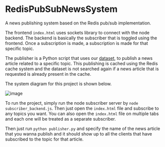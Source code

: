 # RedisPubSubNewsSystem

A news publishing system based on the Redis pub/sub implementation.

The frontend `index.html` uses sockets library to connect with the node backend. The backend is basically the subscriber that is toggled using the frontend. Once a subscription is made, a subscription is made for that specific topic. 

The publisher is a Python script that uses our [dataset](https://www.kaggle.com/datasets/amananandrai/ag-news-classification-dataset), to publish a news article related to a specific topic. This publishing is cached using the Redis cache system and the dataset is not searched again if a news article that is requested is already present in the cache. 

The system diagram for this project is shown below.

![image](https://user-images.githubusercontent.com/39828020/216795743-311fcfc2-4e6d-4e9e-84a3-4e0639664122.png)

To run the project, simply run the node subscriber server by `node subscriber_backend.js`. Then just open the `index.html` file and subscribe to any topics you want. You can also open the `index.html` file on multiple tabs and each one will be treated as a separate subscriber. 

Then just run `python publisher.py` and specify the name of the news article that you wanna publish and it should show up to all the clients that have subscribed to the topic for that article.
